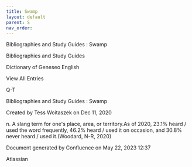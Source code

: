 ```yaml
---
title: Swamp
layout: default
parent: S
nav_order:
---
```


Bibliographies and Study Guides : Swamp

Bibliographies and Study Guides

Dictionary of Geneseo English

View All Entries

Q-T

Bibliographies and Study Guides : Swamp

Created by  Tess Woitaszek on Dec 11, 2020

n. A slang term for one's place, area, or territory.As of 2020, 23.1% heard / used the word frequently, 46.2% heard / used it on occasion, and 30.8% never heard / used it.(Woodard, N-R, 2020)

Document generated by Confluence on May 22, 2023 12:37

Atlassian
